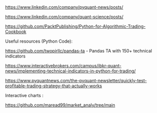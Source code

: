 
<https://www.linkedin.com/company/pyquant-news/posts/>

<https://www.linkedin.com/company/quant-science/posts/>

<https://github.com/PacktPublishing/Python-for-Algorithmic-Trading-Cookbook>

Useful resources (Python Code):

<https://github.com/twopirllc/pandas-ta> - Pandas TA with 150+ technical indicators 

<https://www.interactivebrokers.com/campus/ibkr-quant-news/implementing-technical-indicators-in-python-for-trading/>

<https://www.pyquantnews.com/the-pyquant-newsletter/quickly-test-profitable-trading-strategy-that-actually-works>


Interactive charts :

<https://github.com/maread99/market_analy/tree/main>